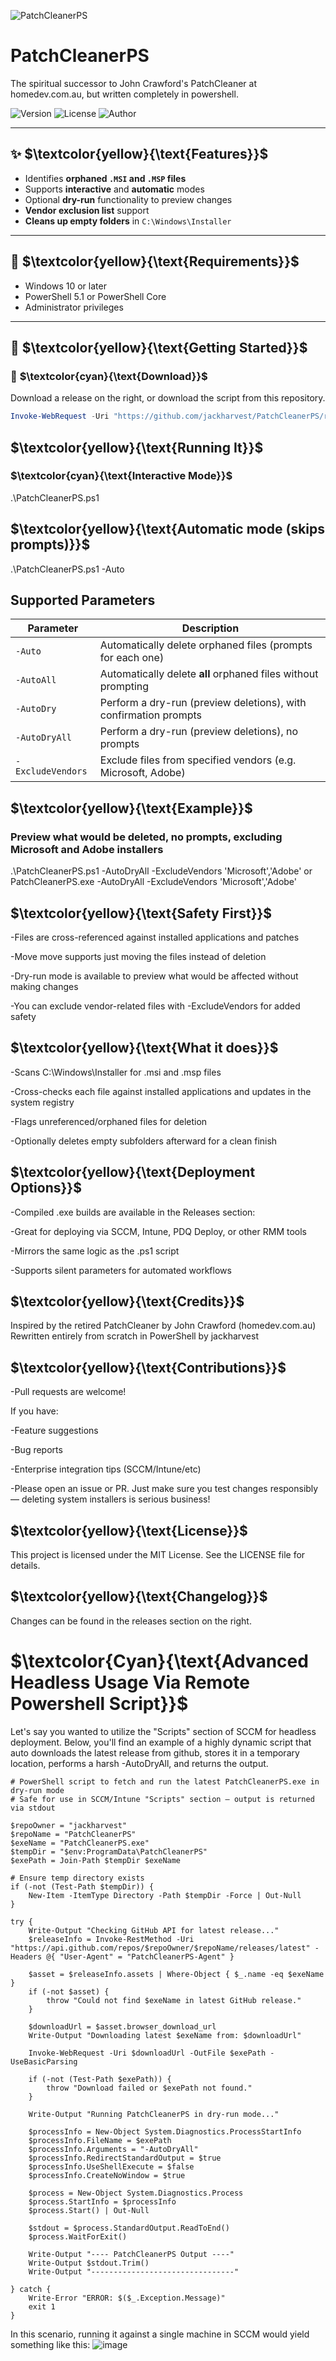 ![PatchCleanerPS](./icons/patchcleanerPSlogo.jpg)

# PatchCleanerPS
The spiritual successor to John Crawford's PatchCleaner at homedev.com.au, but written completely in powershell.

![Version](https://img.shields.io/badge/version-1.0.4-blue)
![License](https://img.shields.io/badge/license-MIT-green)
![Author](https://img.shields.io/badge/author-jackharvest-orange)

---

## ✨ $\textcolor{yellow}{\text{Features}}$

- Identifies **orphaned `.MSI` and `.MSP` files**
- Supports **interactive** and **automatic** modes
- Optional **dry-run** functionality to preview changes
- **Vendor exclusion list** support
- **Cleans up empty folders** in `C:\Windows\Installer`

---

## 🧰 $\textcolor{yellow}{\text{Requirements}}$

- Windows 10 or later
- PowerShell 5.1 or PowerShell Core
- Administrator privileges

---

## 🚀 $\textcolor{yellow}{\text{Getting Started}}$

### 🔹 $\textcolor{cyan}{\text{Download}}$

Download a release on the right, or download the script from this repository.

```powershell
Invoke-WebRequest -Uri "https://github.com/jackharvest/PatchCleanerPS/raw/main/patchcleanerscript.ps1" -OutFile "PatchCleanerPS.ps1"
```

## $\textcolor{yellow}{\text{Running It}}$
### $\textcolor{cyan}{\text{Interactive Mode}}$
.\PatchCleanerPS.ps1

## $\textcolor{yellow}{\text{Automatic mode (skips prompts)}}$
.\PatchCleanerPS.ps1 -Auto

## Supported Parameters
| Parameter         | Description                                                      |
| ----------------- | ---------------------------------------------------------------- |
| `-Auto`           | Automatically delete orphaned files (prompts for each one)       |
| `-AutoAll`        | Automatically delete **all** orphaned files without prompting    |
| `-AutoDry`        | Perform a dry-run (preview deletions), with confirmation prompts |
| `-AutoDryAll`     | Perform a dry-run (preview deletions), no prompts                |
| `-ExcludeVendors` | Exclude files from specified vendors (e.g. Microsoft, Adobe)     |

## $\textcolor{yellow}{\text{Example}}$
### Preview what would be deleted, no prompts, excluding Microsoft and Adobe installers
.\PatchCleanerPS.ps1 -AutoDryAll -ExcludeVendors 'Microsoft','Adobe'
or
PatchCleanerPS.exe -AutoDryAll -ExcludeVendors 'Microsoft','Adobe'

## $\textcolor{yellow}{\text{Safety First}}$
-Files are cross-referenced against installed applications and patches

-Move move supports just moving the files instead of deletion

-Dry-run mode is available to preview what would be affected without making changes

-You can exclude vendor-related files with -ExcludeVendors for added safety

## $\textcolor{yellow}{\text{What it does}}$
-Scans C:\Windows\Installer for .msi and .msp files

-Cross-checks each file against installed applications and updates in the system registry

-Flags unreferenced/orphaned files for deletion

-Optionally deletes empty subfolders afterward for a clean finish

## $\textcolor{yellow}{\text{Deployment Options}}$
-Compiled .exe builds are available in the Releases section:

-Great for deploying via SCCM, Intune, PDQ Deploy, or other RMM tools

-Mirrors the same logic as the .ps1 script

-Supports silent parameters for automated workflows

## $\textcolor{yellow}{\text{Credits}}$
Inspired by the retired PatchCleaner by John Crawford (homedev.com.au)
Rewritten entirely from scratch in PowerShell by jackharvest

## $\textcolor{yellow}{\text{Contributions}}$
-Pull requests are welcome!

If you have:

-Feature suggestions

-Bug reports

-Enterprise integration tips (SCCM/Intune/etc)

-Please open an issue or PR. Just make sure you test changes responsibly — deleting system installers is serious business!

## $\textcolor{yellow}{\text{License}}$

This project is licensed under the MIT License.
See the LICENSE file for details.

## $\textcolor{yellow}{\text{Changelog}}$
Changes can be found in the releases section on the right.

# $\textcolor{Cyan}{\text{Advanced Headless Usage Via Remote Powershell Script}}$
Let's say you wanted to utilize the "Scripts" section of SCCM for headless deployment. Below, you'll find an example of a highly dynamic script that auto downloads the latest release from github, stores it in a temporary location, performs a harsh -AutoDryAll, and returns the output.

```
# PowerShell script to fetch and run the latest PatchCleanerPS.exe in dry-run mode
# Safe for use in SCCM/Intune "Scripts" section — output is returned via stdout

$repoOwner = "jackharvest"
$repoName = "PatchCleanerPS"
$exeName = "PatchCleanerPS.exe"
$tempDir = "$env:ProgramData\PatchCleanerPS"
$exePath = Join-Path $tempDir $exeName

# Ensure temp directory exists
if (-not (Test-Path $tempDir)) {
    New-Item -ItemType Directory -Path $tempDir -Force | Out-Null
}

try {
    Write-Output "Checking GitHub API for latest release..."
    $releaseInfo = Invoke-RestMethod -Uri "https://api.github.com/repos/$repoOwner/$repoName/releases/latest" -Headers @{ "User-Agent" = "PatchCleanerPS-Agent" }

    $asset = $releaseInfo.assets | Where-Object { $_.name -eq $exeName }
    if (-not $asset) {
        throw "Could not find $exeName in latest GitHub release."
    }

    $downloadUrl = $asset.browser_download_url
    Write-Output "Downloading latest $exeName from: $downloadUrl"

    Invoke-WebRequest -Uri $downloadUrl -OutFile $exePath -UseBasicParsing

    if (-not (Test-Path $exePath)) {
        throw "Download failed or $exePath not found."
    }

    Write-Output "Running PatchCleanerPS in dry-run mode..."
    
    $processInfo = New-Object System.Diagnostics.ProcessStartInfo
    $processInfo.FileName = $exePath
    $processInfo.Arguments = "-AutoDryAll"
    $processInfo.RedirectStandardOutput = $true
    $processInfo.UseShellExecute = $false
    $processInfo.CreateNoWindow = $true

    $process = New-Object System.Diagnostics.Process
    $process.StartInfo = $processInfo
    $process.Start() | Out-Null

    $stdout = $process.StandardOutput.ReadToEnd()
    $process.WaitForExit()

    Write-Output "---- PatchCleanerPS Output ----"
    Write-Output $stdout.Trim()
    Write-Output "--------------------------------"

} catch {
    Write-Error "ERROR: $($_.Exception.Message)"
    exit 1
}
```

In this scenario, running it against a single machine in SCCM would yield something like this:
![image](https://github.com/user-attachments/assets/98d985ea-c2bb-43f5-9cb6-bdf55eb031c0)

